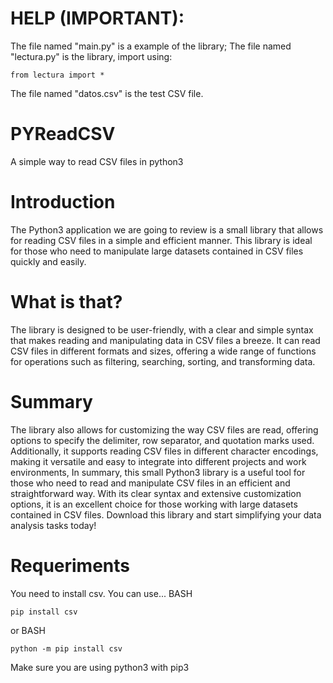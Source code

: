 # HELP (IMPORTANT):
The file named "main.py" is a example of the library; The file named "lectura.py" is the library, import using:
```
from lectura import *
```
The file named "datos.csv" is the test CSV file.

# PYReadCSV
A simple way to read CSV files in python3

# Introduction
The Python3 application we are going to review is a small library that allows for reading CSV files in a simple and efficient manner. This library is ideal for those who need to manipulate large datasets contained in CSV files quickly and easily.

# What is that?
The library is designed to be user-friendly, with a clear and simple syntax that makes reading and manipulating data in CSV files a breeze. It can read CSV files in different formats and sizes, offering a wide range of functions for operations such as filtering, searching, sorting, and transforming data.

# Summary
The library also allows for customizing the way CSV files are read, offering options to specify the delimiter, row separator, and quotation marks used. Additionally, it supports reading CSV files in different character encodings, making it versatile and easy to integrate into different projects and work environments,
In summary, this small Python3 library is a useful tool for those who need to read and manipulate CSV files in an efficient and straightforward way. With its clear syntax and extensive customization options, it is an excellent choice for those working with large datasets contained in CSV files. Download this library and start simplifying your data analysis tasks today!

# Requeriments
You need to install csv. You can use...
BASH
```
pip install csv
```
or
BASH
```
python -m pip install csv
```
Make sure you are using python3 with pip3
